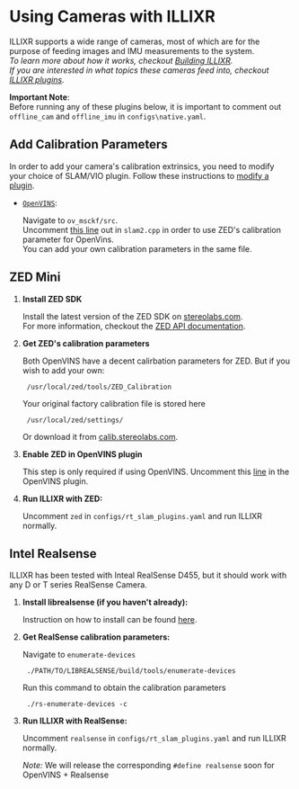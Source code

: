 
# Using Cameras with ILLIXR

ILLIXR supports a wide range of cameras, most of which are for the purpose of feeding images and IMU measurements to the system. <br>
*To learn more about how it works, checkout [Building ILLIXR][12].* <br>
*If you are interested in what topics these cameras feed into, checkout [ILLIXR plugins][10].*


**Important Note**: <br>
Before running any of these plugins below, it is important to comment out `offline_cam` and `offline_imu` in `configs\native.yaml`. <br>

## Add Calibration Parameters
In order to add your camera's calibration extrinsics, you need to modify your choice of SLAM/VIO plugin. Follow these instructions to [modify a plugin][21].

-   [`OpenVINS`][6]:
    
    Navigate to `ov_msckf/src`.<br>
    Uncomment [this line][3] out in `slam2.cpp` in order to use ZED's calibration parameter for OpenVins. <br>
    You can add your own calibration parameters in the same file.     

## ZED Mini

1. **Install ZED SDK** 

    Install the latest version of the ZED SDK on [stereolabs.com][1].<br>
    For more information, checkout the [ZED API documentation][2].

2. **Get ZED's calibration parameters**

    Both OpenVINS have a decent calirbation parameters for ZED. But if you wish to add your own: 
    
        /usr/local/zed/tools/ZED_Calibration

    Your original factory calibration file is stored here

        /usr/local/zed/settings/

    Or download it from [calib.stereolabs.com][8].

3. **Enable ZED in OpenVINS plugin**

    This step is only required if using OpenVINS. Uncomment this [line][9] in the OpenVINS plugin. 

4. **Run ILLIXR with ZED:**  

    Uncomment `zed` in `configs/rt_slam_plugins.yaml` and run ILLIXR normally.

## Intel Realsense 

ILLIXR has been tested with Inteal RealSense D455, but it should work with any D or T series RealSense Camera. 

1. **Install librealsense (if you haven't already):**

    Instruction on how to install can be found [here][4].

2. **Get RealSense calibration parameters:**

    Navigate to `enumerate-devices`
    
        ./PATH/TO/LIBREALSENSE/build/tools/enumerate-devices 

    Run this command to obtain the calibration parameters

        ./rs-enumerate-devices -c

3. **Run ILLIXR with RealSense:**  

    Uncomment `realsense` in `configs/rt_slam_plugins.yaml` and run ILLIXR normally.
    
    *Note:* We will release the corresponding `#define realsense` soon for OpenVINS + Realsense



[//]: # (- References -)

[1]: https://www.stereolabs.com/docs/installation/linux/
[2]: https://www.stereolabs.com/docs/api/
[3]: https://github.com/ILLIXR/open_vins/blob/43b42dddaf9d3b8e6257e0bb8a91053b59a677e4/ov_msckf/src/slam2.cpp#L24
[4]: https://github.com/IntelRealSense/librealsense/blob/development/doc/distribution_linux.md
[6]: https://github.com/ILLIXR/open_vins
[8]: https://www.stereolabs.com/developers/calib/
[9]: https://github.com/ILLIXR/open_vins/blob/820a4dcba4423366233da1cb60d8b3b4bf2960e4/ov_msckf/src/slam2.cpp#L24

[//]: # (- Internal -)

[10]:   illixr_plugins.md
[11]:   writing_your_plugin.md
[12]:   building_illixr.md
[13]:   glossary.md#spindle
[14]:   glossary.md#switchboard
[15]:   glossary.md#phonebook
[16]:   virtualization.md
[17]:   glossary.md#xvfb
[18]:   glossary.md#monado
[19]:   glossary.md#openxr
[20]:   glossary.md#qemu-kvm
[21]:   modifying_a_plugin.md